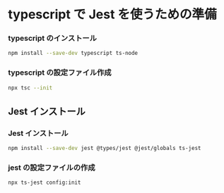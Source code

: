 # typescript で Jest を使うための準備

### typescript のインストール

```bash
npm install --save-dev typescript ts-node
```

### typescript の設定ファイル作成

```bash
npx tsc --init
```

## Jest インストール

### Jest インストール

```bash
npm install --save-dev jest @types/jest @jest/globals ts-jest
```

### jest の設定ファイルの作成

```bash
npx ts-jest config:init
```
